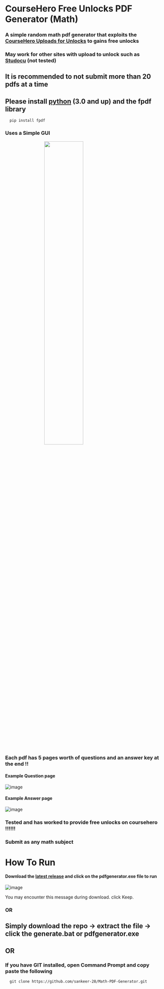 # CourseHero Free Unlocks PDF Generator (Math)
### A simple random math pdf generator that exploits the [CourseHero Uploads for Unlocks](https://www.coursehero.com/upload/) to gains free unlocks
### May work for other sites with upload to unlock such as [Studocu](https://www.studocu.com/en-us/home) (not tested)
## It is recommended to not submit more than 20 pdfs at a time 

## Please install [python](https://www.python.org/downloads/) (3.0 and up) and the fpdf library
      pip install fpdf
### Uses a Simple GUI
<img src="https://github.com/sankeer-28/Math-PDF-Generator/assets/112449287/d8e8bd41-dd83-4147-9120-29634b245705" width="50%" style="display: block; margin: auto;">

### Each pdf has 5 pages worth of questions and an answer key at the end ‼️ 

#### Example Question page
![image](https://github.com/sankeer-28/CH-PDF-GEN/assets/112449287/80ae697b-43ff-4460-83f3-67e5de8e278c)
#### Example Answer page
![image](https://github.com/sankeer-28/CH-PDF-GEN/assets/112449287/6b6d684f-7cd7-4c80-839e-488d805e04f7)


### Tested and has worked to provide free unlocks on coursehero ‼️‼️‼️
### Submit as any math subject
# How To Run



#### Download the [latest release](https://github.com/sankeer-28/Math-PDF-Generator/releases/tag/EXE) and click on the pdfgenerator.exe file to run 
![image](https://github.com/sankeer-28/Math-PDF-Generator/assets/112449287/9122817b-3d3a-4f15-aa90-ed2b6b06e320)

You may encounter this message during download. click Keep.
### OR
## Simply download the repo -> extract the file -> click the generate.bat or pdfgenerator.exe
## OR
### If you have GIT installed, open Command Prompt and copy paste the following
      git clone https://github.com/sankeer-28/Math-PDF-Generator.git

